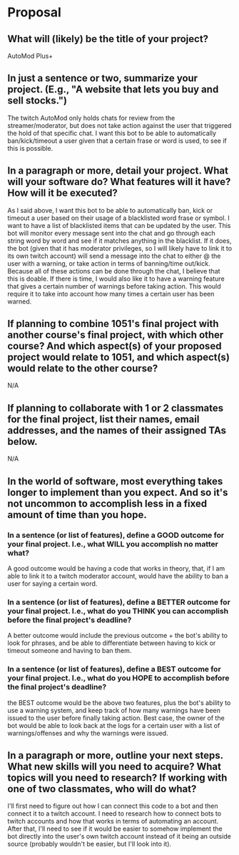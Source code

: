 # Proposal

## What will (likely) be the title of your project?

AutoMod Plus+

## In just a sentence or two, summarize your project. (E.g., "A website that lets you buy and sell stocks.")

The twitch AutoMod only holds chats for review from the streamer/moderator, but does not take action against the user that triggered the hold of that specific chat. I want this bot to be able to automatically ban/kick/timeout a user given that a certain frase or word is used, to see if this is possible.

## In a paragraph or more, detail your project. What will your software do? What features will it have? How will it be executed?

As I said above, I want this bot to be able to automatically ban, kick or timeout a user based on their usage of a blacklisted word frase or symbol. I want to have a list of blacklisted items that can be updated by the user. This bot will monitor every message sent into the chat and go through each string word by word and see if it matches anything in the blacklist. If it does, the bot (given that it has moderator privileges, so I will likely have to link it to its own twitch account) will send a message into the chat to either @ the user with a warning, or take action in terms of banning/time out/kick. Because all of these actions can be done through the chat, I believe that this is doable. If there is time, I would also like it to have a warning feature that gives a certain number of warnings before taking action. This would require it to take into account how many times a certain user has been warned.

## If planning to combine 1051's final project with another course's final project, with which other course? And which aspect(s) of your proposed project would relate to 1051, and which aspect(s) would relate to the other course?

N/A

## If planning to collaborate with 1 or 2 classmates for the final project, list their names, email addresses, and the names of their assigned TAs below.

N/A

## In the world of software, most everything takes longer to implement than you expect. And so it's not uncommon to accomplish less in a fixed amount of time than you hope.

### In a sentence (or list of features), define a GOOD outcome for your final project. I.e., what WILL you accomplish no matter what?

A good outcome would be having a code that works in theory, that, if I am able to link it to a twitch moderator account, would have the ability to ban a user for saying a certain word. 

### In a sentence (or list of features), define a BETTER outcome for your final project. I.e., what do you THINK you can accomplish before the final project's deadline?

A better outcome would include the previous outcome + the bot's ability to look for phrases, and be able to differentiate between having to kick or timeout someone and having to ban them.

### In a sentence (or list of features), define a BEST outcome for your final project. I.e., what do you HOPE to accomplish before the final project's deadline?

the BEST outcome would be the above two features, plus the bot's ability to use a warning system, and keep track of how many warnings have been issued to the user before finally taking action. Best case, the owner of the bot would be able to look back at the logs for a certain user with a list of warnings/offenses and why the warnings were issued.

## In a paragraph or more, outline your next steps. What new skills will you need to acquire? What topics will you need to research? If working with one of two classmates, who will do what?

I'll first need to figure out how I can connect this code to a bot and then connect it to a twitch account. I need to research how to connect bots to twitch accounts and how that works in terms of automating an account. After that, I'll need to see if it would be easier to somehow implement the bot directly into the user's own twitch account instead of it being an outside source (probably wouldn't be easier, but I'll look into it). 
